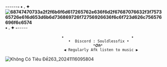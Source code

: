 ------__- •  .  ✦ ![68747470733a2f2f6b6f6d617265762e636f6d2f67687076632f3f757365726e616d653d6b6d736869726f72756926636f6c6f723d626c756576696f6c6574](https://github.com/user-attachments/assets/bccb8dfc-b119-42d7-b1a6-f13fe4cba87e) •  .  ✦ -__-----

                             ✦                              ✦
                                •  Discord : Souldlessfix • 
                                           *𝑶𝒉*
                              ◀ Regularly Afk listen to music ▶
![Không Có Tiêu Đề263_20241116095804](https://github.com/user-attachments/assets/bf00dd9d-7c36-4aee-a772-80a047602696)

